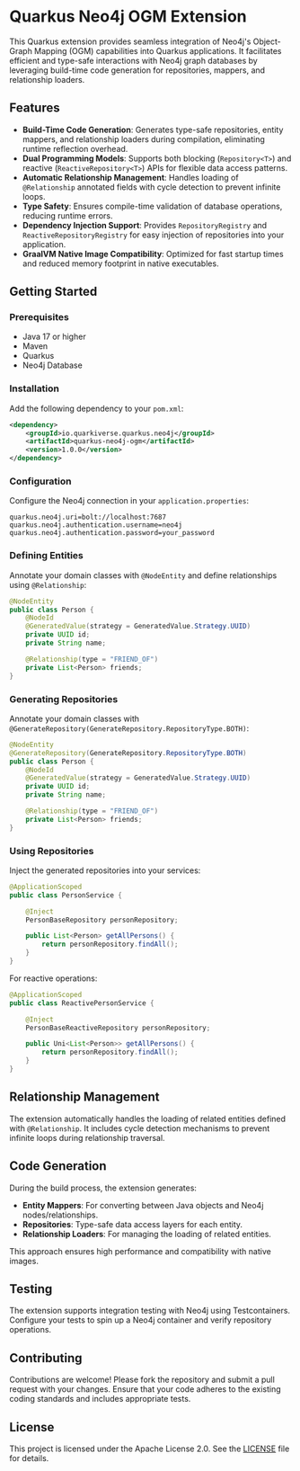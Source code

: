 # Quarkus Neo4j OGM Extension

This Quarkus extension provides seamless integration of Neo4j's Object-Graph Mapping (OGM) capabilities into Quarkus applications. It facilitates efficient and type-safe interactions with Neo4j graph databases by leveraging build-time code generation for repositories, mappers, and relationship loaders.

## Features

* **Build-Time Code Generation**: Generates type-safe repositories, entity mappers, and relationship loaders during compilation, eliminating runtime reflection overhead.
* **Dual Programming Models**: Supports both blocking (`Repository<T>`) and reactive (`ReactiveRepository<T>`) APIs for flexible data access patterns.
* **Automatic Relationship Management**: Handles loading of `@Relationship` annotated fields with cycle detection to prevent infinite loops.
* **Type Safety**: Ensures compile-time validation of database operations, reducing runtime errors.
* **Dependency Injection Support**: Provides `RepositoryRegistry` and `ReactiveRepositoryRegistry` for easy injection of repositories into your application.
* **GraalVM Native Image Compatibility**: Optimized for fast startup times and reduced memory footprint in native executables.

## Getting Started

### Prerequisites

* Java 17 or higher
* Maven
* Quarkus
* Neo4j Database

### Installation

Add the following dependency to your `pom.xml`:

```xml
<dependency>
    <groupId>io.quarkiverse.quarkus.neo4j</groupId>
    <artifactId>quarkus-neo4j-ogm</artifactId>
    <version>1.0.0</version>
</dependency>
```

### Configuration

Configure the Neo4j connection in your `application.properties`:

```properties
quarkus.neo4j.uri=bolt://localhost:7687
quarkus.neo4j.authentication.username=neo4j
quarkus.neo4j.authentication.password=your_password
```

### Defining Entities

Annotate your domain classes with `@NodeEntity` and define relationships using `@Relationship`:

```java
@NodeEntity
public class Person {
    @NodeId
    @GeneratedValue(strategy = GeneratedValue.Strategy.UUID)
    private UUID id;
    private String name;

    @Relationship(type = "FRIEND_OF")
    private List<Person> friends;
}
```

### Generating Repositories

Annotate your domain classes with `@GenerateRepository(GenerateRepository.RepositoryType.BOTH)`:

```java
@NodeEntity
@GenerateRepository(GenerateRepository.RepositoryType.BOTH)
public class Person {
    @NodeId
    @GeneratedValue(strategy = GeneratedValue.Strategy.UUID)
    private UUID id;
    private String name;

    @Relationship(type = "FRIEND_OF")
    private List<Person> friends;
}
```

### Using Repositories

Inject the generated repositories into your services:

```java
@ApplicationScoped
public class PersonService {

    @Inject
    PersonBaseRepository personRepository;

    public List<Person> getAllPersons() {       
        return personRepository.findAll();
    }
}
```

For reactive operations:

```java
@ApplicationScoped
public class ReactivePersonService {

    @Inject
    PersonBaseReactiveRepository personRepository;

    public Uni<List<Person>> getAllPersons() {        
        return personRepository.findAll();
    }
}
```

## Relationship Management

The extension automatically handles the loading of related entities defined with `@Relationship`. It includes cycle detection mechanisms to prevent infinite loops during relationship traversal.

## Code Generation

During the build process, the extension generates:

* **Entity Mappers**: For converting between Java objects and Neo4j nodes/relationships.
* **Repositories**: Type-safe data access layers for each entity.
* **Relationship Loaders**: For managing the loading of related entities.

This approach ensures high performance and compatibility with native images.

## Testing

The extension supports integration testing with Neo4j using Testcontainers. Configure your tests to spin up a Neo4j container and verify repository operations.

## Contributing

Contributions are welcome! Please fork the repository and submit a pull request with your changes. Ensure that your code adheres to the existing coding standards and includes appropriate tests.

## License

This project is licensed under the Apache License 2.0. See the [LICENSE](LICENSE) file for details.
